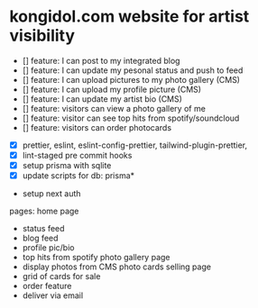# kongidol.com website for artist visibility

- [] feature: I can post to my integrated blog
- [] feature: I can update my pesonal status and push to feed
- [] feature: I can upload pictures to my photo gallery (CMS)
- [] feature: I can upload my profile picture (CMS)
- [] feature: I can update my artist bio (CMS)
- [] feature: visitors can view a photo gallery of me
- [] feature: visitor can see top hits from spotify/soundcloud
- [] feature: visitors can order photocards

- [x] prettier, eslint, eslint-config-prettier, tailwind-plugin-prettier,
- [x] lint-staged pre commit hooks
- [x] setup prisma with sqlite
- [x] update scripts for db: prisma\*
- setup next auth

pages:
home page

- status feed
- blog feed
- profile pic/bio
- top hits from spotify
  photo gallery page
- display photos from CMS
  photo cards selling page
- grid of cards for sale
- order feature
- deliver via email
